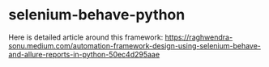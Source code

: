 # selenium-behave-python
Here is detailed article around this framework:
https://raghwendra-sonu.medium.com/automation-framework-design-using-selenium-behave-and-allure-reports-in-python-50ec4d295aae
